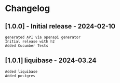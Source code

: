 # Changelog

## [1.0.0] - Initial release - 2024-02-10
	generated API via openapi generator
    Initial release with h2
    Added Cucumber Tests 

## [1.0.1] liquibase - 2024-03.24 
    Added liquibase 
    Added postgres
  
